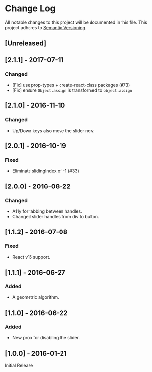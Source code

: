 # Change Log

All notable changes to this project will be documented in this file.
This project adheres to [Semantic Versioning](http://semver.org/).

## [Unreleased]

## [2.1.1] - 2017-07-11

### Changed

- [Fix] use prop-types + create-react-class packages (#73)
- [Fix] ensure `Object.assign` is transformed to `object.assign`

## [2.1.0] - 2016-11-10

### Changed

- Up/Down keys also move the slider now.

## [2.0.1] - 2016-10-19

### Fixed
- Eliminate slidingIndex of -1 (#33)

## [2.0.0] - 2016-08-22

### Changed

- A11y for tabbing between handles.
- Changed slider handles from div to button.

## [1.1.2] - 2016-07-08

### Fixed

- React v15 support.

## [1.1.1] - 2016-06-27

### Added

- A geometric algorithm.

## [1.1.0] - 2016-06-22

### Added

- New prop for disabling the slider.

## [1.0.0] - 2016-01-21

Initial Release
